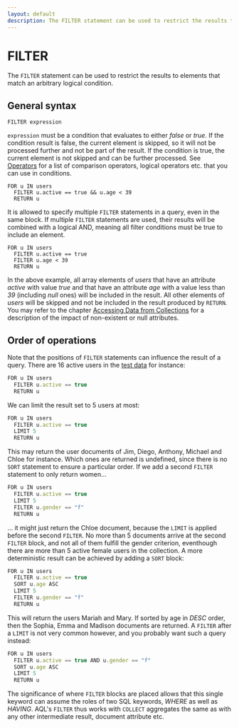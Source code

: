 ```yaml
---
layout: default
description: The FILTER statement can be used to restrict the results to elements thatmatch an arbitrary logical condition
---
```

FILTER
======

The `FILTER` statement can be used to restrict the results to elements that
match an arbitrary logical condition.

General syntax
--------------

```
FILTER expression
```

`expression` must be a condition that evaluates to either *false* or *true*. If
the condition result is false, the current element is skipped, so it will not be
processed further and not be part of the result. If the condition is true, the
current element is not skipped and can be further processed.
See [Operators](operators.html) for a list of comparison operators, logical
operators etc. that you can use in conditions.

```
FOR u IN users
  FILTER u.active == true && u.age < 39
  RETURN u
```

It is allowed to specify multiple `FILTER` statements in a query, even in
the same block. If multiple `FILTER` statements are used, their results will be
combined with a logical AND, meaning all filter conditions must be true to
include an element.

```
FOR u IN users
  FILTER u.active == true
  FILTER u.age < 39
  RETURN u
```

In the above example, all array elements of *users*  that have an attribute
*active* with value *true* and that have an attribute *age* with a value less
than *39* (including *null* ones) will be included in the result. All other
elements of *users* will be skipped and not be included in the result produced
by `RETURN`. You may refer to the chapter [Accessing Data from Collections](fundamentals-document-data.html)
for a description of the impact of non-existent or null attributes.

Order of operations
-------------------

Note that the positions of `FILTER` statements can influence the result of a query.
There are 16 active users in the [test data](examples.html#example-data)
for instance:

```js
FOR u IN users
  FILTER u.active == true
  RETURN u
```

We can limit the result set to 5 users at most:

```js
FOR u IN users
  FILTER u.active == true
  LIMIT 5
  RETURN u
```

This may return the user documents of Jim, Diego, Anthony, Michael and Chloe for
instance. Which ones are returned is undefined, since there is no `SORT` statement
to ensure a particular order. If we add a second `FILTER` statement to only return
women...

```js
FOR u IN users
  FILTER u.active == true
  LIMIT 5
  FILTER u.gender == "f"
  RETURN u
```

... it might just return the Chloe document, because the `LIMIT` is applied before
the second `FILTER`. No more than 5 documents arrive at the second `FILTER` block,
and not all of them fulfill the gender criterion, eventhough there are more than
5 active female users in the collection. A more deterministic result can be achieved
by adding a `SORT` block:

```js
FOR u IN users
  FILTER u.active == true
  SORT u.age ASC
  LIMIT 5
  FILTER u.gender == "f"
  RETURN u
```

This will return the users Mariah and Mary. If sorted by age in *DESC* order,
then the Sophia, Emma and Madison documents are returned. A `FILTER` after a
`LIMIT` is not very common however, and you probably want such a query instead:

```js
FOR u IN users
  FILTER u.active == true AND u.gender == "f"
  SORT u.age ASC
  LIMIT 5
  RETURN u
```

The significance of where `FILTER` blocks are placed allows that this single
keyword can assume the roles of two SQL keywords, *WHERE* as well as *HAVING*.
AQL's `FILTER` thus works with `COLLECT` aggregates the same as with any other
intermediate result, document attribute etc.
